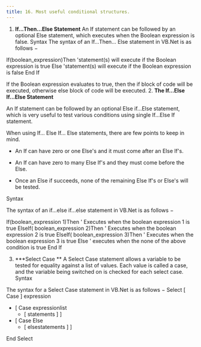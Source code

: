 ```yaml
---
title: 16. Most useful conditional structures.
---
```


1.  **If...Then...Else Statement**
An If statement can be followed by an optional Else statement, which executes when the Boolean expression is false.
Syntax 
The syntax of an If...Then... Else statement in VB.Net is as follows − 

If(boolean_expression)Then
'statement(s) will execute if the Boolean expression is true 
Else
'statement(s) will execute if the Boolean expression is false 
End If

If the Boolean expression evaluates to true, then the if block of code will be executed, otherwise else block of code will be executed.
2. **The If...Else If...Else Statement**

An If statement can be followed by an optional Else if...Else statement, which is very useful to test various conditions using single If...Else If statement.

When using If... Else If... Else statements, there are few points to keep in mind.

   -  An If can have zero or one Else's and it must come after an Else If's.

   -  An If can have zero to many Else If's and they must come before the Else.

   -  Once an Else if succeeds, none of the remaining Else If's or Else's will be tested.
   
  Syntax
  
The syntax of an if...else if...else statement in VB.Net is as follows −

If(boolean_expression 1)Then
' Executes when the boolean expression 1 is true 
ElseIf( boolean_expression 2)Then
' Executes when the boolean expression 2 is true 
ElseIf( boolean_expression 3)Then
' Executes when the boolean expression 3 is true 
Else 
' executes when the none of the above condition is true 
End If

3. ***Select Case **
A Select Case statement allows a variable to be tested for equality against a list of values. Each value is called a case, and the variable being switched on is checked for each select case.
Syntax

The syntax for a Select Case statement in VB.Net is as follows −
Select [ Case ] expression
   - [ Case expressionlist
      - [ statements ] ]
   - [ Case Else
      - [ elsestatements ] ]
      
End Select

